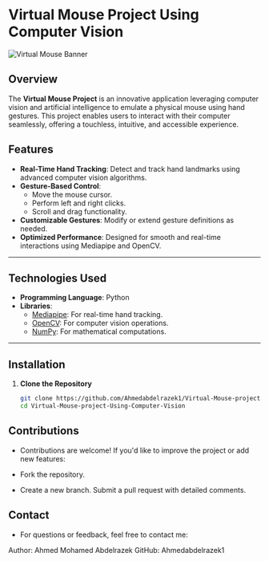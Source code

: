 # **Virtual Mouse Project Using Computer Vision**

![Virtual Mouse Banner](https://via.placeholder.com/1200x300?text=Virtual+Mouse+Project)

## **Overview**
The **Virtual Mouse Project** is an innovative application leveraging computer vision and artificial intelligence to emulate a physical mouse using hand gestures. This project enables users to interact with their computer seamlessly, offering a touchless, intuitive, and accessible experience.

## **Features**
- **Real-Time Hand Tracking**: Detect and track hand landmarks using advanced computer vision algorithms.
- **Gesture-Based Control**:
  - Move the mouse cursor.
  - Perform left and right clicks.
  - Scroll and drag functionality.
- **Customizable Gestures**: Modify or extend gesture definitions as needed.
- **Optimized Performance**: Designed for smooth and real-time interactions using Mediapipe and OpenCV.

---

## **Technologies Used**
- **Programming Language**: Python
- **Libraries**:
  - [Mediapipe](https://mediapipe.dev/): For real-time hand tracking.
  - [OpenCV](https://opencv.org/): For computer vision operations.
  - [NumPy](https://numpy.org/): For mathematical computations.

---

## **Installation**

1. **Clone the Repository**
   ```bash
   git clone https://github.com/Ahmedabdelrazek1/Virtual-Mouse-project-Using-Computer-Vision.git
   cd Virtual-Mouse-project-Using-Computer-Vision
## **Contributions**
  - Contributions are welcome! If you'd like to improve the project or add new features:

 - Fork the repository.
 - Create a new branch.
Submit a pull request with detailed comments.
 
## **Contact**
 - For questions or feedback, feel free to contact me:

Author: Ahmed Mohamed Abdelrazek
GitHub: Ahmedabdelrazek1
